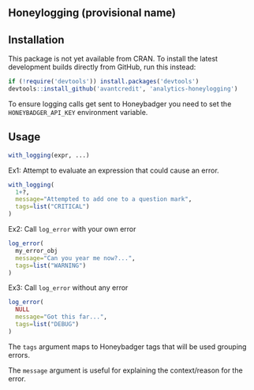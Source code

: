 ## Honeylogging (provisional name)


## Installation

This package is not yet available from CRAN. To install the latest development builds directly from GitHub, run this instead:

```R
if (!require('devtools')) install.packages('devtools')
devtools::install_github('avantcredit', 'analytics-honeylogging')
```

To ensure logging calls get sent to Honeybadger you need to set the `HONEYBADGER_API_KEY` environment variable.


## Usage

```R
with_logging(expr, ...)
```

Ex1: Attempt to evaluate an expression that could cause an error.
```R
with_logging(
  1+?,
  message="Attempted to add one to a question mark",
  tags=list("CRITICAL")
)
```

Ex2: Call `log_error` with your own error
```R
log_error(
  my_error_obj
  message="Can you year me now?...",
  tags=list("WARNING")
)
```

Ex3: Call `log_error` without any error
```R
log_error(
  NULL
  message="Got this far...",
  tags=list("DEBUG")
)
```


The `tags` argument maps to Honeybadger tags that will be used grouping errors.

The `message` argument is useful for explaining the context/reason for the error.
